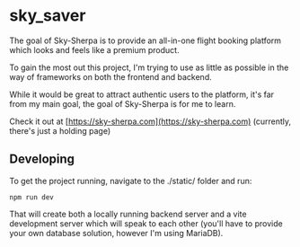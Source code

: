 # sky_saver

The goal of Sky-Sherpa is to provide an all-in-one flight booking platform which looks and feels like a premium product.

To gain the most out this project, I'm trying to use as little as possible in the way of frameworks on both the frontend and backend.

While it would be great to attract authentic users to the platform, it's far from my main goal, the goal of Sky-Sherpa is for me to learn.

Check it out at [https://sky-sherpa.com](https://sky-sherpa.com) (currently, there's just a holding page)

## Developing

To get the project running, navigate to the ./static/ folder and run:

```
npm run dev

```

That will create both a locally running backend server and a vite development server which will speak to each other (you'll have to provide your own database solution, however I'm using MariaDB).


